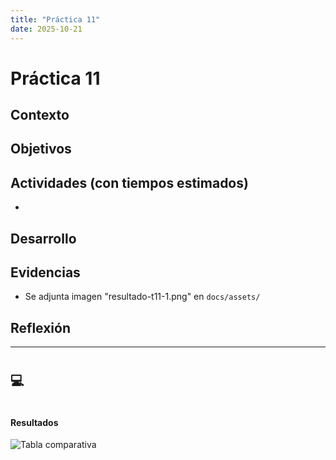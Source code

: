 ```yaml
---
title: "Práctica 11"
date: 2025-10-21
---
```


# Práctica 11
## 

## Contexto


## Objetivos


## Actividades (con tiempos estimados)
- 

## Desarrollo


## Evidencias
- Se adjunta imagen "resultado-t11-1.png" en `docs/assets/`

## Reflexión


---

# 

## 💻 



```python

```

#### Resultados
![Tabla comparativa](../assets/resultado-t11-1.png)

